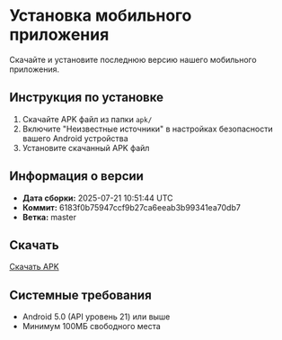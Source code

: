 # Установка мобильного приложения

Скачайте и установите последнюю версию нашего мобильного приложения.

## Инструкция по установке

1. Скачайте APK файл из папки `apk/`
2. Включите "Неизвестные источники" в настройках безопасности вашего Android устройства
3. Установите скачанный APK файл

## Информация о версии

- **Дата сборки:** 2025-07-21 10:51:44 UTC
- **Коммит:** 6183f0b75947ccf9b27ca6eeab3b99341ea70db7
- **Ветка:** master

## Скачать

[Скачать APK](apk/app-release.apk)

## Системные требования

- Android 5.0 (API уровень 21) или выше
- Минимум 100МБ свободного места
